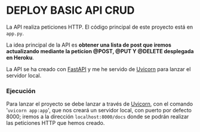 # DEPLOY BASIC API CRUD

La API realiza peticiones HTTP. El código principal de este proyecto está en `app.py`.

La idea principal de la API es **obtener una lista de post que iremos actualizando mediante la peticion @POST, @PUT Y @DELETE desplegada en Heroku**.

La API se ha creado con [FastAPI](https://fastapi.tiangolo.com/) y me he servido de [Uvicorn](https://www.uvicorn.org/) para lanzar el servidor local.


### Ejecución

Para lanzar el proyecto se debe lanzar a través de [Uvicorn](https://www.uvicorn.org/), con el comando '`uvicorn app:app`', que nos creará un servidor local, con puerto por defecto 8000; iremos a la dirección `localhost:8000/docs` donde se podrán realizar las peticiones HTTP que hemos creado.

